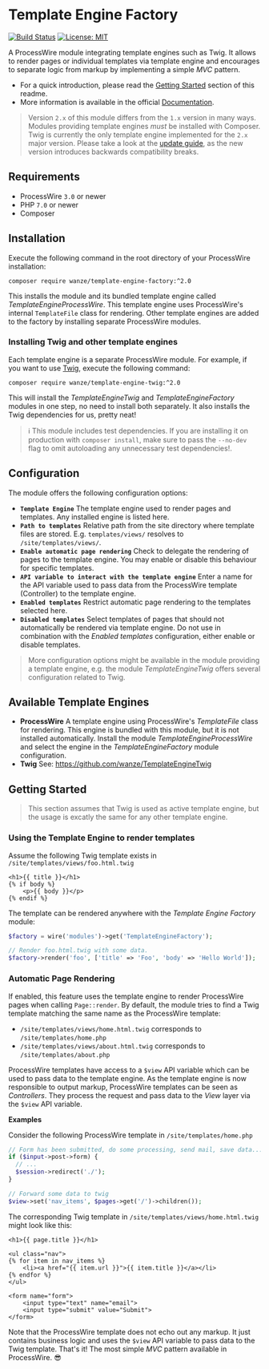 # Template Engine Factory

[![Build Status](https://travis-ci.org/wanze/TemplateEngineFactory.svg?branch=next)](https://travis-ci.org/wanze/TemplateEngineFactory)
[![License: MIT](https://img.shields.io/badge/License-MIT-blue.svg)](https://opensource.org/licenses/MIT)

A ProcessWire module integrating template engines such as Twig. It allows to render pages or individual templates
via template engine and encourages to separate logic from markup by implementing a simple _MVC_ pattern. 

* For a quick introduction, please read the [Getting Started](#getting-started) section of this readme.
* More information is available in the official [Documentation](DOCUMENTATION.md).

> Version `2.x` of this module differs from the `1.x` version in many ways. Modules providing template engines _must_ be
installed with Composer. Twig is currently the only template engine implemented for the `2.x` major version. Please
take a look at the [update guide](), as the new version introduces backwards compatibility breaks.

## Requirements

* ProcessWire `3.0` or newer
* PHP `7.0` or newer
* Composer

## Installation

Execute the following command in the root directory of your ProcessWire installation:

```
composer require wanze/template-engine-factory:^2.0
```

This installs the module and its bundled template engine called _TemplateEngineProcessWire_. This template engine uses 
ProcessWire's internal `TemplateFile` class for rendering. Other template engines are added to the factory by installing
separate ProcessWire modules.

### Installing Twig and other template engines

Each template engine is a separate ProcessWire module. For example, if you want to use [Twig](https://github.com/wanze/TemplateEngineTwig),
execute the following command:

```
composer require wanze/template-engine-twig:^2.0
```

This will install the _TemplateEngineTwig_ and _TemplateEngineFactory_ modules in one step, no need to install both
separately. It also installs the Twig dependencies for us, pretty neat!

> ℹ️ This module includes test dependencies. If you are installing it on production with `composer install`, make sure to
pass the `--no-dev` flag to omit autoloading any unnecessary test dependencies!.

## Configuration

The module offers the following configuration options:

* **`Template Engine`** The template engine used to render pages and templates. Any installed engine is listed here.
* **`Path to templates`** Relative path from the site directory where template files are stored. E.g. `templates/views/`
resolves to `/site/templates/views/`.
* **`Enable automatic page rendering`** Check to delegate the rendering of pages to the template engine.
You may enable or disable this behaviour for specific templates.
* **`API variable to interact with the template engine`** Enter a name for the API variable used to pass data from
the ProcessWire template (Controller) to the template engine.
* **`Enabled templates`** Restrict automatic page rendering to the templates selected here.
* **`Disabled templates`** Select templates of pages that should not automatically be rendered via template engine.
Do not use in combination with the _Enabled templates_ configuration,
either enable or disable templates.

> More configuration options might be available in the module providing a template engine, e.g. the
module _TemplateEngineTwig_ offers several configuration related to Twig.

## Available Template Engines

* **ProcessWire** A template engine using ProcessWire's *TemplateFile* class for rendering. This engine is bundled with
this module, but it is not installed automatically. Install the module _TemplateEngineProcessWire_ and select the 
engine in the _TemplateEngineFactory_ module configuration.
* **Twig** See: https://github.com/wanze/TemplateEngineTwig

## Getting Started

> This section assumes that Twig is used as active template engine, but the usage is excatly the same for any other
template engine.

### Using the Template Engine to render templates

Assume the following Twig template exists in `/site/templates/views/foo.html.twig`

```twig
<h1>{{ title }}</h1>
{% if body %}
    <p>{{ body }}</p>
{% endif %}
```

The template can be rendered anywhere with the _Template Engine Factory_ module:

```php
$factory = wire('modules')->get('TemplateEngineFactory');

// Render foo.html.twig with some data.
$factory->render('foo', ['title' => 'Foo', 'body' => 'Hello World']);
```

### Automatic Page Rendering

If enabled, this feature uses the template engine to render ProcessWire pages when calling `Page::render`.
By default, the module tries to find a Twig template matching the same name as the ProcessWire template:

* `/site/templates/views/home.html.twig` corresponds to `/site/templates/home.php`
* `/site/templates/views/about.html.twig` corresponds to `/site/templates/about.php`

ProcessWire templates have access to a `$view` API variable which can be used to pass data to the template engine.
As the template engine is now responsible to output markup, ProcessWire templates can be seen as _Controllers_.
They process the request and pass data to the _View_ layer via the `$view` API variable.

**Examples**

Consider the following ProcessWire template in `/site/templates/home.php`

```php
// Form has been submitted, do some processing, send mail, save data... 
if ($input->post->form) {
  // ...
  $session->redirect('./');
}

// Forward some data to twig
$view->set('nav_items', $pages->get('/')->children());
```

The corresponding Twig template in `/site/templates/views/home.html.twig` might look like this:

```twig
<h1>{{ page.title }}</h1>

<ul class="nav">
{% for item in nav_items %}
    <li><a href="{{ item.url }}">{{ item.title }}</a></li>
{% endfor %}
</ul>

<form name="form">
    <input type="text" name="email">
    <input type="submit" value="Submit">
</form>
```

Note that the ProcessWire template does not echo out any markup. It just contains business logic and uses the `$view` API
variable to pass data to the Twig template. That's it! The most simple _MVC_ pattern available in ProcessWire. 😎
